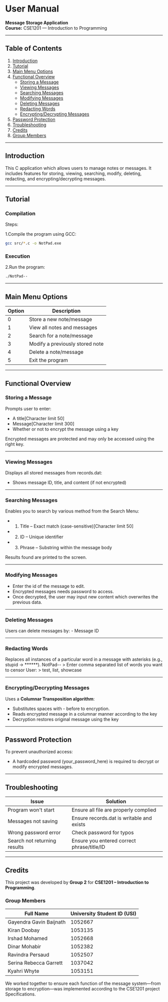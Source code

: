 #  User Manual  
**Message Storage Application**  
**Course:** CSE1201 — Introduction to Programming  


---

## Table of Contents
1. [Introduction](#introduction)  
2. [Tutorial](#tutorial)  
3. [Main Menu Options](#main-menu-options)  
4. [Functional Overview](#functional-overview)  
   - [Storing a Message](#storing-a-message)  
   - [Viewing Messages](#viewing-messages)  
   - [Searching Messages](#searching-messages)  
   - [Modifying Messages](#modifying-messages)  
   - [Deleting Messages](#deleting-messages)  
   - [Redacting Words](#redacting-words)  
   - [Encrypting/Decrypting Messages](#encryptingdecrypting-messages)  
5. [Password Protection](#password-protection)  
6. [Troubleshooting](#troubleshooting)  
7. [Credits](#credits)  
8. [Group Members](#group-members)

---

## Introduction
This C application which allows users to manage notes or messages. It includes features for storing, viewing, searching, modify, deleting, redacting, and encrypting/decrypting messages.

---

## Tutorial

### Compilation 
Steps:

1.Compile the program using GCC:

```bash
gcc src/*.c -o NotPad.exe
```

### Execution  
2.Run the program:

```bash
./NotPad--
```

---

##  Main Menu Options

| Option | Description                                 |
|--------|---------------------------------------------|
| 0      | Store a new note/message                    |
| 1      | View all notes and messages                 |
| 2      | Search for a note/message                   |
| 3      | Modify a previously stored note             |
| 4      | Delete a note/message                       |
| 5      | Exit the program                            |

---

##  Functional Overview

###  Storing a Message
Prompts user to enter:
- A title[Character limit 50]
- Message[Character limit 300] 
- Whether or not to encrypt the message using a key

Encrypted messages are protected and may only be accessed using the right key.

---

###  Viewing Messages
Displays all stored messages from records.dat:
- Shows message ID, title, and content (if not encrypted)

---

###  Searching Messages
Enables you to search by various method from the Search Menu:
- 1. Title – Exact match (case-sensitive)[Character limit 50]
- 2. ID – Unique identifier
- 3. Phrase – Substring within the message body

Results found are printed to the screen.

---

###  Modifying Messages
- Enter the id of the message to edit.
- Encrypted messages needs password to access.
- Once decrypted, the user may input new content which overwrites the previous data.

---

### Deleting Messages
Users can delete messages by: - Message ID

---

### Redacting Words
Replaces all instances of a particular word in a message with asterisks (e.g., stupid → ******).
NotPad-- > Enter comma separated list of words you want to censor
User: > test, list, showcase

---

### Encrypting/Decrypting Messages
Uses a **Columnar Transposition algorithm**:
- Substitutes spaces with - before to encryption.
- Reads encrypted message in a columnar manner according to the key
- Decryption restores original message using the key

---

## Password Protection
To prevent unauthorized access:
- A hardcoded password (your_password_here) is required to decrypt or modify encrypted messages.

---

## Troubleshooting

| Issue                            | Solution                                           |
|----------------------------------|----------------------------------------------------|
| Program won't start              | Ensure all file are properly complied              |
| Messages not saving              | Ensure records.dat is writable and exists        |
| Wrong password error             | Check password for typos                           |
| Search not returning results     | Ensure you entered correct phrase/title/ID         |

---

## Credits

This project was developed by **Group 2** for **CSE1201 – Introduction to Programming**.

### Group Members

| Full Name                | University Student ID (USI) |
|-------------------------|-----------------------------|
| Gayendra Gavin Baijnath | 1052667                     |
| Kiran Doobay            | 1053135                     |
| Irshad Mohamed          | 1052668                     |
| Dinar Mohabir           | 1052382                     |
| Ravindra Persaud        | 1052507                     |
| Serina Rebecca Garrett  | 1037042                     |
| Kyahri Whyte            | 1053151                     |


We worked together to ensure each function of the message system—from storage to encryption—was implemented according to the CSE1201 project Specifications.
